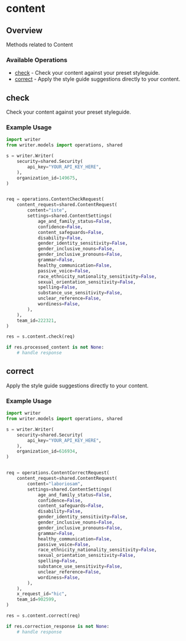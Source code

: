 # content

## Overview

Methods related to Content

### Available Operations

* [check](#check) - Check your content against your preset styleguide.
* [correct](#correct) - Apply the style guide suggestions directly to your content.

## check

Check your content against your preset styleguide.

### Example Usage

```python
import writer
from writer.models import operations, shared

s = writer.Writer(
    security=shared.Security(
        api_key="YOUR_API_KEY_HERE",
    ),
    organization_id=149675,
)


req = operations.ContentCheckRequest(
    content_request=shared.ContentRequest(
        content="iste",
        settings=shared.ContentSettings(
            age_and_family_status=False,
            confidence=False,
            content_safeguards=False,
            disability=False,
            gender_identity_sensitivity=False,
            gender_inclusive_nouns=False,
            gender_inclusive_pronouns=False,
            grammar=False,
            healthy_communication=False,
            passive_voice=False,
            race_ethnicity_nationality_sensitivity=False,
            sexual_orientation_sensitivity=False,
            spelling=False,
            substance_use_sensitivity=False,
            unclear_reference=False,
            wordiness=False,
        ),
    ),
    team_id=222321,
)

res = s.content.check(req)

if res.processed_content is not None:
    # handle response
```

## correct

Apply the style guide suggestions directly to your content.

### Example Usage

```python
import writer
from writer.models import operations, shared

s = writer.Writer(
    security=shared.Security(
        api_key="YOUR_API_KEY_HERE",
    ),
    organization_id=616934,
)


req = operations.ContentCorrectRequest(
    content_request=shared.ContentRequest(
        content="laboriosam",
        settings=shared.ContentSettings(
            age_and_family_status=False,
            confidence=False,
            content_safeguards=False,
            disability=False,
            gender_identity_sensitivity=False,
            gender_inclusive_nouns=False,
            gender_inclusive_pronouns=False,
            grammar=False,
            healthy_communication=False,
            passive_voice=False,
            race_ethnicity_nationality_sensitivity=False,
            sexual_orientation_sensitivity=False,
            spelling=False,
            substance_use_sensitivity=False,
            unclear_reference=False,
            wordiness=False,
        ),
    ),
    x_request_id="hic",
    team_id=902599,
)

res = s.content.correct(req)

if res.correction_response is not None:
    # handle response
```

